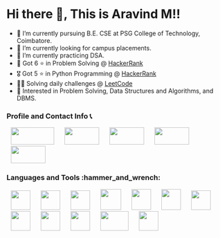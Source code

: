 # Hi there 👋, This is Aravind M‼️
- 🌱 I’m currently pursuing B.E. CSE at PSG College of Technology, Coimbatore.
- 🔭 I’m currently looking for campus placements.
- 🎯 I’m currently practicing DSA.
- 🏅 Got 6 ⭐ in Problem Solving @ <a href="https://www.hackerrank.com/aravindkrisna">HackerRank</a>
- 🎖️ Got 5 ⭐ in Python Programming @ <a href="https://www.hackerrank.com/aravindkrisna">HackerRank</a>
- 🧑‍💻 Solving daily challenges @ <a href="https://leetcode.com/aravindkrisna">LeetCode</a>
- 🤔 Interested in Problem Solving, Data Structures and Algorithms, and DBMS.

### Profile and Contact Info 📞
 <a href="https://www.hackerrank.com/aravindkrisna"><img width="100" height="40" hspace="10" src="https://user-images.githubusercontent.com/79631533/181044577-13d5850a-8182-4f09-833a-4bb837a05f86.png"></a>
  <a href="https://www.leetcode.com/aravindkrisna"><img width="80" height="40" hspace="10" src="https://assets.leetcode.com/static_assets/public/webpack_bundles/images/logo-dark.e99485d9b.svg"></a>
  <a href="https://www.codechef.com/users/aravindkrish25"><img width="80" height="40" hspace="10" src="https://user-images.githubusercontent.com/79631533/181044001-1642b1a2-7462-4d37-906d-d715e797b21e.png"></a>
  <a href="https://www.linkedin.com/in/aravind-m-252002/"><img width="80" height="40" hspace="10" src="https://user-images.githubusercontent.com/79631533/181044942-90597029-adda-4a9f-a001-fc4bbee7397e.png"></a>
    <a href="[https://www.linkedin.com/in/aravind-m-252002/](https://twitter.com/Aravind74890053)"><img width="80" height="40" hspace="10" src="https://user-images.githubusercontent.com/79631533/181045538-99ce23a8-8598-4d9a-ad3a-1b638046231a.png"></a>

<h3>Languages and Tools :hammer_and_wrench:</h3>
<p>
<img width="45" height="45" hspace="10" src="https://cdn.worldvectorlogo.com/logos/python-5.svg"/>
<img width="45" height="45" hspace="10" src="https://www.vectorlogo.zone/logos/java/java-icon.svg"/>
<img width="45" height="45" hspace="10" src="https://cdn.icon-icons.com/icons2/2415/PNG/512/c_original_logo_icon_146611.png"/>
<img width="48" height="48" hspace="10" src="https://upload.wikimedia.org/wikipedia/commons/thumb/0/00/HTML5_logo_black.svg/1200px-HTML5_logo_black.svg.png"/>
   <img width="45" height="48" hspace="10" src="https://upload.wikimedia.org/wikipedia/commons/thumb/d/d5/CSS3_logo_and_wordmark.svg/1200px-CSS3_logo_and_wordmark.svg.png"/>
  <img width="45" height="48" hspace="10" src="https://upload.wikimedia.org/wikipedia/commons/thumb/b/ba/Javascript_badge.svg/1200px-Javascript_badge.svg.png"/>
<img width="45" height="45" hspace="10" src="https://www.vectorlogo.zone/logos/github/github-icon.svg"/>
 <img width="45" height="45" hspace="10" src="https://upload.wikimedia.org/wikipedia/commons/thumb/2/2d/Visual_Studio_Code_1.18_icon.svg/1200px-Visual_Studio_Code_1.18_icon.svg.png"/>
  <img width="45" height="45" hspace="10" src="https://cdn.worldvectorlogo.com/logos/sublime-text.svg"/>
  <img width="45" height="45" hspace="10" src="https://upload.wikimedia.org/wikipedia/commons/thumb/9/95/Android_Studio_Icon_3.6.svg/1900px-Android_Studio_Icon_3.6.svg.png"/>
  <img width="65" height="45" hspace="10" src="https://download.logo.wine/logo/NetBeans/NetBeans-Logo.wine.png"/>
  <img width="45" height="45" hspace="10" src="https://colab.research.google.com/img/colab_favicon_256px.png"/>
</p>
